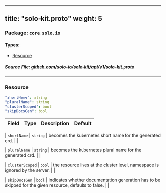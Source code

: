 
---
title: "solo-kit.proto"
weight: 5
---

<!-- Code generated by solo-kit. DO NOT EDIT. -->


### Package: `core.solo.io` 
#### Types:


- [Resource](#resource)
  



##### Source File: [github.com/solo-io/solo-kit/api/v1/solo-kit.proto](https://github.com/solo-io/solo-kit/blob/master/api/v1/solo-kit.proto)





---
### Resource



```yaml
"shortName": string
"pluralName": string
"clusterScoped": bool
"skipDocsGen": bool

```

| Field | Type | Description | Default |
| ----- | ---- | ----------- |----------- | 



| `shortName` | `string` |  becomes the kubernetes short name for the generated crd.  |  |



| `pluralName` | `string` |  becomes the kubernetes plural name for the generated crd.  |  |



| `clusterScoped` | `bool` |  the resource lives at the cluster level, namespace is ignored by the server.  |  |



| `skipDocsGen` | `bool` |  indicates whether documentation generation has to be skipped for the given resource, defaults to false.  |  |





<!-- Start of HubSpot Embed Code -->
<script type="text/javascript" id="hs-script-loader" async defer src="//js.hs-scripts.com/5130874.js"></script>
<!-- End of HubSpot Embed Code -->
